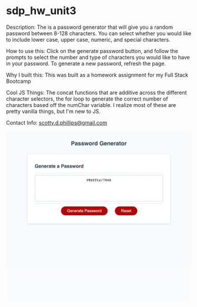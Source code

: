 # sdp_hw_unit3

Description: The is a password generator that will give you a random password between 8-128 characters. You can select whether you would like to include lower case, upper case, numeric, and special characters.

How to use this: Click on the generate password button, and follow the prompts to select the number and type of characters you would like to have in your password. To generate a new password, refresh the page.

Why I built this: This was built as a homework assignment for my Full Stack Bootcamp

Cool JS Things: The concat functions that are additive across the different character selectors, the for loop to generate the correct number of characters based off the numChar variable. I realize most of these are pretty vanilla things, but I'm new to JS.

Contact Info: scotty.d.phillips@gmail.com

![](/assets/screencapture-127-0-0-1-5500-index-html-2021-06-18-15_09_13.png)